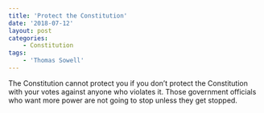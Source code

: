 ```yaml
---
title: 'Protect the Constitution'
date: '2018-07-12'
layout: post
categories:
    - Constitution
tags:
    - 'Thomas Sowell'
---
```


The Constitution cannot protect you if you don’t protect the Constitution with your votes against anyone who violates it. Those government officials who want more power are not going to stop unless they get stopped.